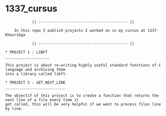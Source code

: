 # 1337_cursus

			    || ---------------------------------------- || 
                      
		In this repo I publish projects I worked on in my cursus at 1337-Khouribga

			    || ---------------------------------------- ||

	* PROJECT 1 : LIBFT
	____________________

	This project is about re-writing highly useful standard functions of C language and archiving them
	into a library called libft.

	* PROJECT 2 : GET_NEXT_LINE
	___________________________
	
	The objectif of this project is to create a function that returns the next line of a file every time it
	get called, this will be very helpful if we want to process files line by line.


